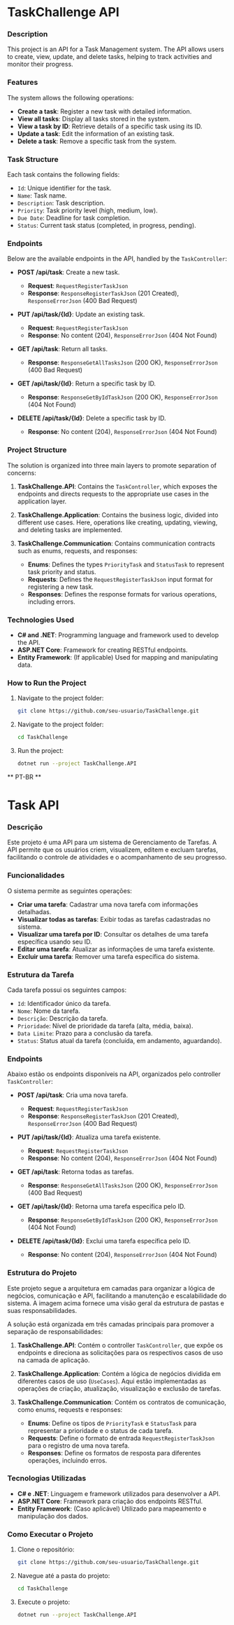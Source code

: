 # TaskChallenge API

### Description

This project is an API for a Task Management system. The API allows users to create, view, update, and delete tasks, helping to track activities and monitor their progress.

### Features

The system allows the following operations:

- **Create a task**: Register a new task with detailed information.
- **View all tasks**: Display all tasks stored in the system.
- **View a task by ID**: Retrieve details of a specific task using its ID.
- **Update a task**: Edit the information of an existing task.
- **Delete a task**: Remove a specific task from the system.

### Task Structure

Each task contains the following fields:

- `Id`: Unique identifier for the task.
- `Name`: Task name.
- `Description`: Task description.
- `Priority`: Task priority level (high, medium, low).
- `Due Date`: Deadline for task completion.
- `Status`: Current task status (completed, in progress, pending).

### Endpoints

Below are the available endpoints in the API, handled by the `TaskController`:

- **POST /api/task**: Create a new task.
  - **Request**: `RequestRegisterTaskJson`
  - **Response**: `ResponseRegisterTaskJson` (201 Created), `ResponseErrorJson` (400 Bad Request)

- **PUT /api/task/{Id}**: Update an existing task.
  - **Request**: `RequestRegisterTaskJson`
  - **Response**: No content (204), `ResponseErrorJson` (404 Not Found)

- **GET /api/task**: Return all tasks.
  - **Response**: `ResponseGetAllTasksJson` (200 OK), `ResponseErrorJson` (400 Bad Request)

- **GET /api/task/{Id}**: Return a specific task by ID.
  - **Response**: `ResponseGetByIdTaskJson` (200 OK), `ResponseErrorJson` (404 Not Found)

- **DELETE /api/task/{Id}**: Delete a specific task by ID.
  - **Response**: No content (204), `ResponseErrorJson` (404 Not Found)

### Project Structure

The solution is organized into three main layers to promote separation of concerns:

1. **TaskChallenge.API**: Contains the `TaskController`, which exposes the endpoints and directs requests to the appropriate use cases in the application layer.

2. **TaskChallenge.Application**: Contains the business logic, divided into different use cases. Here, operations like creating, updating, viewing, and deleting tasks are implemented.

3. **TaskChallenge.Communication**: Contains communication contracts such as enums, requests, and responses:
   - **Enums**: Defines the types `PriorityTask` and `StatusTask` to represent task priority and status.
   - **Requests**: Defines the `RequestRegisterTaskJson` input format for registering a new task.
   - **Responses**: Defines the response formats for various operations, including errors.

### Technologies Used

- **C# and .NET**: Programming language and framework used to develop the API.
- **ASP.NET Core**: Framework for creating RESTful endpoints.
- **Entity Framework**: (If applicable) Used for mapping and manipulating data.

### How to Run the Project

1. Navigate to the project folder:
   ```bash
   git clone https://github.com/seu-usuario/TaskChallenge.git

2. Navigate to the project folder:
   ```bash
   cd TaskChallenge

3. Run the project:
   ```bash
   dotnet run --project TaskChallenge.API


** PT-BR **
# Task API 

### Descrição

Este projeto é uma API para um sistema de Gerenciamento de Tarefas. A API permite que os usuários criem, visualizem, editem e excluam tarefas, facilitando o controle de atividades e o acompanhamento de seu progresso.

### Funcionalidades

O sistema permite as seguintes operações:

- **Criar uma tarefa**: Cadastrar uma nova tarefa com informações detalhadas.
- **Visualizar todas as tarefas**: Exibir todas as tarefas cadastradas no sistema.
- **Visualizar uma tarefa por ID**: Consultar os detalhes de uma tarefa específica usando seu ID.
- **Editar uma tarefa**: Atualizar as informações de uma tarefa existente.
- **Excluir uma tarefa**: Remover uma tarefa específica do sistema.

### Estrutura da Tarefa

Cada tarefa possui os seguintes campos:

- `Id`: Identificador único da tarefa.
- `Nome`: Nome da tarefa.
- `Descrição`: Descrição da tarefa.
- `Prioridade`: Nível de prioridade da tarefa (alta, média, baixa).
- `Data Limite`: Prazo para a conclusão da tarefa.
- `Status`: Status atual da tarefa (concluída, em andamento, aguardando).

### Endpoints

Abaixo estão os endpoints disponíveis na API, organizados pelo controller `TaskController`:

- **POST /api/task**: Cria uma nova tarefa.
  - **Request**: `RequestRegisterTaskJson`
  - **Response**: `ResponseRegisterTaskJson` (201 Created), `ResponseErrorJson` (400 Bad Request)

- **PUT /api/task/{Id}**: Atualiza uma tarefa existente.
  - **Request**: `RequestRegisterTaskJson`
  - **Response**: No content (204), `ResponseErrorJson` (404 Not Found)

- **GET /api/task**: Retorna todas as tarefas.
  - **Response**: `ResponseGetAllTasksJson` (200 OK), `ResponseErrorJson` (400 Bad Request)

- **GET /api/task/{Id}**: Retorna uma tarefa específica pelo ID.
  - **Response**: `ResponseGetByIdTaskJson` (200 OK), `ResponseErrorJson` (404 Not Found)

- **DELETE /api/task/{Id}**: Exclui uma tarefa específica pelo ID.
  - **Response**: No content (204), `ResponseErrorJson` (404 Not Found)

### Estrutura do Projeto

Este projeto segue a arquitetura em camadas para organizar a lógica de negócios, comunicação e API, facilitando a manutenção e escalabilidade do sistema. A imagem acima fornece uma visão geral da estrutura de pastas e suas responsabilidades.

A solução está organizada em três camadas principais para promover a separação de responsabilidades:

1. **TaskChallenge.API**: Contém o controller `TaskController`, que expõe os endpoints e direciona as solicitações para os respectivos casos de uso na camada de aplicação.

2. **TaskChallenge.Application**: Contém a lógica de negócios dividida em diferentes casos de uso (`UseCases`). Aqui estão implementadas as operações de criação, atualização, visualização e exclusão de tarefas.

3. **TaskChallenge.Communication**: Contém os contratos de comunicação, como enums, requests e responses:
   - **Enums**: Define os tipos de `PriorityTask` e `StatusTask` para representar a prioridade e o status de cada tarefa.
   - **Requests**: Define o formato de entrada `RequestRegisterTaskJson` para o registro de uma nova tarefa.
   - **Responses**: Define os formatos de resposta para diferentes operações, incluindo erros.

### Tecnologias Utilizadas

- **C# e .NET**: Linguagem e framework utilizados para desenvolver a API.
- **ASP.NET Core**: Framework para criação dos endpoints RESTful.
- **Entity Framework**: (Caso aplicável) Utilizado para mapeamento e manipulação dos dados.

### Como Executar o Projeto

1. Clone o repositório:
   ```bash
   git clone https://github.com/seu-usuario/TaskChallenge.git

2. Navegue até a pasta do projeto:
   ```bash
   cd TaskChallenge

3. Execute o projeto:
   ```bash
   dotnet run --project TaskChallenge.API


